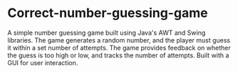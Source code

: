 # Correct-number-guessing-game
A simple number guessing game built using Java's AWT and Swing libraries. The game generates a random number, and the player must guess it within a set number of attempts. The game provides feedback on whether the guess is too high or low, and tracks the number of attempts. Built with a GUI for user interaction.
